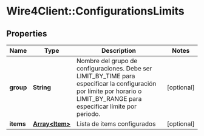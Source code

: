 # Wire4Client::ConfigurationsLimits

## Properties
Name | Type | Description | Notes
------------ | ------------- | ------------- | -------------
**group** | **String** | Nombre del grupo de configuraciones. Debe ser LIMIT_BY_TIME para especificar la configuración por límite por horario o LIMIT_BY_RANGE para especificar límite por periodo. | [optional] 
**items** | [**Array&lt;Item&gt;**](Item.md) | Lista de items configurados | [optional] 


